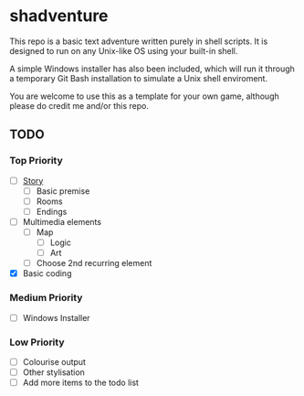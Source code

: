 # shadventure

This repo is a basic text adventure written purely in shell scripts. It is designed to run on any Unix-like OS using your built-in shell. 

A simple Windows installer has also been included, which will run it through a temporary Git Bash installation to simulate a Unix shell enviroment.

You are welcome to use this as a template for your own game, although please do credit me and/or this repo.

## TODO

### Top Priority

- [ ] [Story](./story.md)
  - [ ] Basic premise
  - [ ] Rooms
  - [ ] Endings
- [ ] Multimedia elements
  - [ ] Map
    - [ ] Logic
    - [ ] Art
  - [ ] Choose 2nd recurring element
- [x] Basic coding

### Medium Priority

- [ ] Windows Installer

### Low Priority

* [ ] Colourise output
* [ ] Other stylisation
* [ ] Add more items to the todo list
